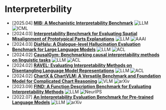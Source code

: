 # Interpreterbility
- [2025.04] **[MIB: A Mechanistic Interpretability Benchmark](https://arxiv.org/abs/2504.13151)** ![LLM](https://img.shields.io/badge/LLM-589cf4) ![ICML](https://img.shields.io/badge/ICML-f1b800)
- [2024.03] **[Interpretability Benchmark for Evaluating Spatial Misalignment of Prototypical Parts Explanations](https://ojs.aaai.org/index.php/AAAI/article/view/30154)** ![LLM](https://img.shields.io/badge/LLM-589cf4) ![AAAI](https://img.shields.io/badge/AAAI-f1b800)
- [2024.03] **[DiaHalu: A Dialogue-level Hallucination Evaluation Benchmark for Large Language Models](https://arxiv.org/abs/2403.00896)** ![LLM](https://img.shields.io/badge/LLM-589cf4) ![ACL](https://img.shields.io/badge/ACL-f1b800)
- [2024.02] **[CausalGym: Benchmarking causal interpretability methods on linguistic tasks](https://arxiv.org/abs/2402.12560)** ![LLM](https://img.shields.io/badge/LLM-589cf4) ![ACL](https://img.shields.io/badge/ACL-f1b800)
- [2024.02] **[RAVEL: Evaluating Interpretability Methods on Disentangling Language Model Representations](https://arxiv.org/abs/2402.17700)** ![LLM](https://img.shields.io/badge/LLM-589cf4) ![ACL](https://img.shields.io/badge/ACL-f1b800)
- [2024.02] **[ChartX & ChartVLM: A Versatile Benchmark and Foundation Model for Complicated Chart Reasoning](https://arxiv.org/abs/2402.12185)** ![VLM](https://img.shields.io/badge/VLM-c7688b) ![arXiv](https://img.shields.io/badge/arXiv-f1b800)
- [2023.09] **[FIND: A Function Description Benchmark for Evaluating Interpretability Methods](https://proceedings.neurips.cc/paper_files/paper/2023/hash/ef0164c1112f56246224af540857348f-Abstract-Datasets_and_Benchmarks.html)** ![LLM](https://img.shields.io/badge/LLM-589cf4) ![NeurIPS](https://img.shields.io/badge/NeurIPS-f1b800)
- [2022.07] **[An Interpretability Evaluation Benchmark for Pre-trained Language Models](https://arxiv.org/abs/2207.13948)** ![LLM](https://img.shields.io/badge/LLM-589cf4) ![arXiv](https://img.shields.io/badge/arXiv-f1b800)